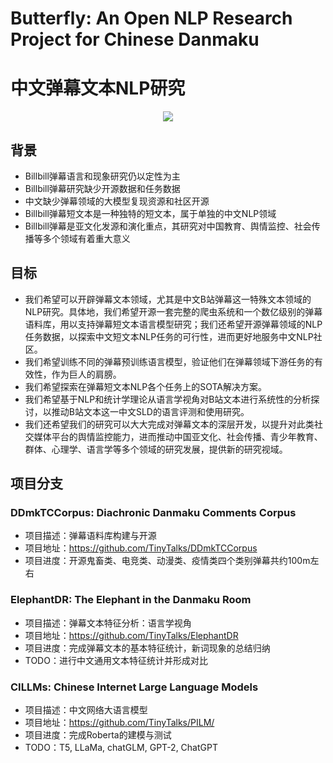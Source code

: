 # Butterfly: An Open NLP Research Project for Chinese Danmaku
# 中文弹幕文本NLP研究

<div align="center"><img src="https://github.com/TinyTalks/Butterfly/blob/main/TinyTalkss.png" /></div>

## 背景
- Billbill弹幕语言和现象研究仍以定性为主
- Billbill弹幕研究缺少开源数据和任务数据
- 中文缺少弹幕领域的大模型复现资源和社区开源
- Billbill弹幕短文本是一种独特的短文本，属于单独的中文NLP领域
- Billbill弹幕是亚文化发源和演化重点，其研究对中国教育、舆情监控、社会传播等多个领域有着重大意义

## 目标
- 我们希望可以开辟弹幕文本领域，尤其是中文B站弹幕这一特殊文本领域的NLP研究。具体地，我们希望开源一套完整的爬虫系统和一个数亿级别的弹幕语料库，用以支持弹幕短文本语言模型研究；我们还希望开源弹幕领域的NLP任务数据，以探索中文短文本NLP任务的可行性，进而更好地服务中文NLP社区。
- 我们希望训练不同的弹幕预训练语言模型，验证他们在弹幕领域下游任务的有效性，作为巨人的肩膀。
- 我们希望探索在弹幕短文本NLP各个任务上的SOTA解决方案。
- 我们希望基于NLP和统计学理论从语言学视角对B站文本进行系统性的分析探讨，以推动B站文本这一中文SLD的语言评测和使用研究。
- 我们还希望我们的研究可以大大完成对弹幕文本的深层开发，以提升对此类社交媒体平台的舆情监控能力，进而推动中国亚文化、社会传播、青少年教育、群体、心理学、语言学等多个领域的研究发展，提供新的研究视域。

## 项目分支
### DDmkTCCorpus: Diachronic Danmaku Comments Corpus
- 项目描述：弹幕语料库构建与开源
- 项目地址：https://github.com/TinyTalks/DDmkTCCorpus
- 项目进度：开源鬼畜类、电竞类、动漫类、疫情类四个类别弹幕共约100m左右

### ElephantDR: The Elephant in the Danmaku Room
- 项目描述：弹幕文本特征分析：语言学视角
- 项目地址：https://github.com/TinyTalks/ElephantDR
- 项目进度：完成弹幕文本的基本特征统计，新词现象的总结归纳
- TODO：进行中文通用文本特征统计并形成对比
  
### CILLMs: Chinese Internet Large Language Models
- 项目描述：中文网络大语言模型
- 项目地址：https://github.com/TinyTalks/PILM/
- 项目进度：完成Roberta的建模与测试
- TODO：T5, LLaMa, chatGLM, GPT-2, ChatGPT
